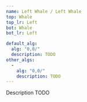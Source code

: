 ```yaml
---
name: Left Whale / Left Whale
top: Whale
top_lr: Left
bot: Whale
bot_lr: Left

default_alg:
  alg: "0,0/"
  description: TODO
other_algs:
  -
    alg: "0,0/"
    description: TODO
---
```


Description TODO

